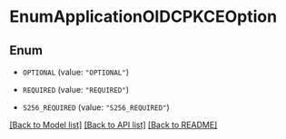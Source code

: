 # EnumApplicationOIDCPKCEOption

## Enum


* `OPTIONAL` (value: `"OPTIONAL"`)

* `REQUIRED` (value: `"REQUIRED"`)

* `S256_REQUIRED` (value: `"S256_REQUIRED"`)


[[Back to Model list]](../README.md#documentation-for-models) [[Back to API list]](../README.md#documentation-for-api-endpoints) [[Back to README]](../README.md)


